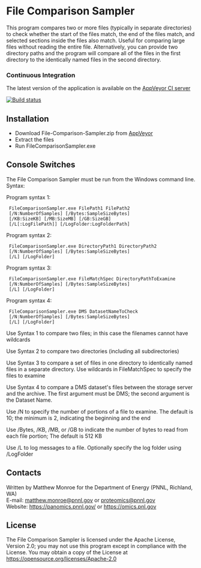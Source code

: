 # File Comparison Sampler

This program compares two or more files (typically in separate directories) to
check whether the start of the files match, the end of the files match, and
selected sections inside the files also match. Useful for comparing large files
without reading the entire file. Alternatively, you can provide two directory
paths and the program will compare all of the files in the first directory to the
identically named files in the second directory.

### Continuous Integration

The latest version of the application is available on the [AppVeyor CI server](https://ci.appveyor.com/project/PNNLCompMassSpec/file-comparison-sampler/build/artifacts)

[![Build status](https://ci.appveyor.com/api/projects/status/n4ebkr0xco519ecb?svg=true)](https://ci.appveyor.com/project/PNNLCompMassSpec/file-comparison-sampler)

## Installation

* Download File-Comparison-Sampler.zip from [AppVeyor](https://ci.appveyor.com/project/PNNLCompMassSpec/file-comparison-sampler/build/artifacts)
* Extract the files
* Run FileComparisonSampler.exe

## Console Switches

The File Comparison Sampler must be run from the Windows command line.  Syntax:

Program syntax 1:
```
 FileComparisonSampler.exe FilePath1 FilePath2
 [/N:NumberOfSamples] [/Bytes:SampleSizeBytes]
 [/KB:SizeKB] [/MB:SizeMB] [/GB:SizeGB]
 [/L[:LogFilePath]] [/LogFolder:LogFolderPath]
```

Program syntax 2:
```
 FileComparisonSampler.exe DirectoryPath1 DirectoryPath2
 [/N:NumberOfSamples] [/Bytes:SampleSizeBytes]
 [/L] [/LogFolder]
```

Program syntax 3:
```
 FileComparisonSampler.exe FileMatchSpec DirectoryPathToExamine
 [/N:NumberOfSamples] [/Bytes:SampleSizeBytes]
 [/L] [/LogFolder]
```

Program syntax 4:
```
 FileComparisonSampler.exe DMS DatasetNameToCheck
 [/N:NumberOfSamples] [/Bytes:SampleSizeBytes]
 [/L] [/LogFolder]
```

Use Syntax 1 to compare two files; in this case the filenames cannot have wildcards

Use Syntax 2 to compare two directories (including all subdirectories)

Use Syntax 3 to compare a set of files in one directory to identically named
files in a separate directory. Use wildcards in FileMatchSpec to specify the
files to examine

Use Syntax 4 to compare a DMS dataset's files between the storage server and the
archive. The first argument must be DMS; the second argument is the Dataset Name.

Use /N to specify the number of portions of a file to examine. The default is 10;
the minimum is 2, indicating the beginning and the end

Use /Bytes, /KB, /MB, or /GB to indicate the number of bytes to read from each
file portion; The default is 512 KB

Use /L to log messages to a file. Optionally specify the log folder using /LogFolder

## Contacts

Written by Matthew Monroe for the Department of Energy (PNNL, Richland, WA) \
E-mail: matthew.monroe@pnnl.gov or proteomics@pnnl.gov\
Website: https://panomics.pnnl.gov/ or https://omics.pnl.gov

## License

The File Comparison Sampler is licensed under the Apache License, Version 2.0; 
you may not use this program except in compliance with the License.  You may obtain 
a copy of the License at https://opensource.org/licenses/Apache-2.0
